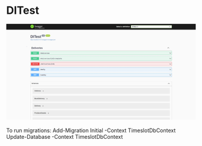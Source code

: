# DITest
![alt text](https://github.com/mrgoroz/DITest/blob/master/DITest/diTestSwagger.jpg)
<br /> <br /> 
To run migrations:
Add-Migration Initial -Context TimeslotDbContext
Update-Database -Context TimeslotDbContext
